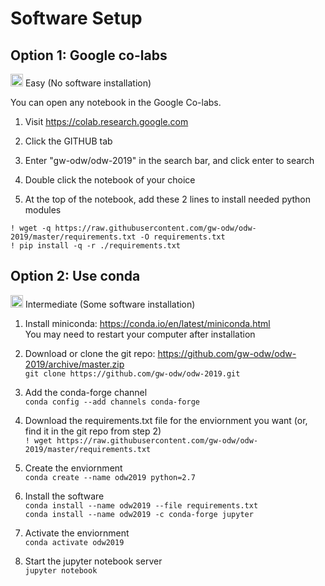# Software Setup

## Option 1: Google co-labs

<img src='https://www.wispresort.com/uploadedImages/Winter/easy.png' width=20 /> Easy (No software installation)

You can open any notebook in the Google Co-labs.

1) Visit https://colab.research.google.com

2) Click the GITHUB tab

3) Enter "gw-odw/odw-2019" in the search bar, and click enter to search

4) Double click the notebook of your choice

5) At the top of the notebook, add these 2 lines to install needed python modules

`! wget -q https://raw.githubusercontent.com/gw-odw/odw-2019/master/requirements.txt -O requirements.txt` <br/>
`! pip install -q -r ./requirements.txt`



## Option 2: Use conda

<img src='https://www.wispresort.com/uploadedImages/Winter/intermediate.png' width=20 /> Intermediate (Some software installation)

1) Install miniconda: https://conda.io/en/latest/miniconda.html <br/>
You may need to restart your computer after installation

2) Download or clone the git repo: https://github.com/gw-odw/odw-2019/archive/master.zip <br/>
`git clone https://github.com/gw-odw/odw-2019.git`

2) Add the conda-forge channel <br/>
`conda config --add channels conda-forge`

3) Download the requirements.txt file for the enviornment you want (or, find it in the git repo from step 2) <br/>
`! wget https://raw.githubusercontent.com/gw-odw/odw-2019/master/requirements.txt`

4) Create the enviornment <br/>
`conda create --name odw2019 python=2.7`

5) Install the software <br/>
`conda install --name odw2019 --file requirements.txt` <br/>
`conda install --name odw2019 -c conda-forge jupyter` <br/>


5) Activate the enviornment <br/>
`conda activate odw2019`

6) Start the jupyter notebook server <br/>
`jupyter notebook`

